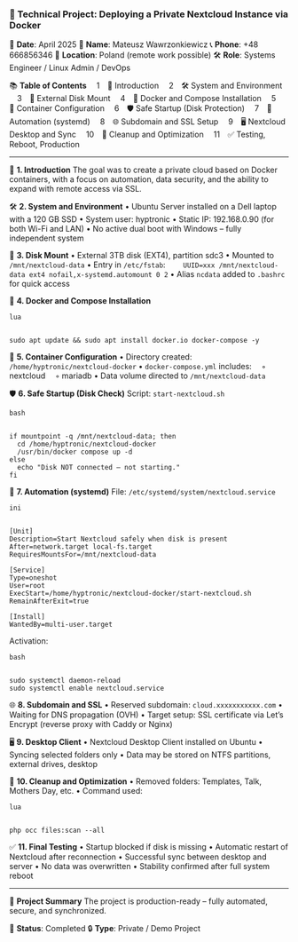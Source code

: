 ### **🧭 Technical Project: Deploying a Private Nextcloud Instance via Docker**

📅 **Date**: April 2025
👤 **Name**: Mateusz Wawrzonkiewicz
📞 **Phone**: +48 666856346
📍 **Location**: Poland (remote work possible)
🛠️ **Role**: Systems Engineer / Linux Admin / DevOps

📚  **Table of Contents**
 1 🎯 Introduction
 2 🛠️ System and Environment
 3 💽 External Disk Mount
 4 🐳 Docker and Compose Installation
 5 🧩 Container Configuration
 6 🛡️ Safe Startup (Disk Protection)
 7 🔁 Automation (systemd)
 8 🌐 Subdomain and SSL Setup
 9 🖥️ Nextcloud Desktop and Sync
 10 🧹 Cleanup and Optimization
 11 ✅ Testing, Reboot, Production

------

🎯 **1. Introduction**
The goal was to create a private cloud based on Docker containers, with a focus on automation, data security, and the ability to expand with remote access via SSL.

🛠️ **2. System and Environment**
• Ubuntu Server installed on a Dell laptop with a 120 GB SSD
• System user: hyptronic
• Static IP: 192.168.0.90 (for both Wi-Fi and LAN)
• No active dual boot with Windows – fully independent system

💽 **3. Disk Mount**
• External 3TB disk (EXT4), partition sdc3
• Mounted to `/mnt/nextcloud-data`
• Entry in `/etc/fstab`:
  `UUID=xxx /mnt/nextcloud-data ext4 nofail,x-systemd.automount 0 2`
• Alias `ncdata` added to `.bashrc` for quick access

🐳 **4. Docker and Compose Installation**

```
lua


sudo apt update && sudo apt install docker.io docker-compose -y
```

🧩 **5. Container Configuration**
• Directory created: `/home/hyptronic/nextcloud-docker`
• `docker-compose.yml` includes:
 ◦ nextcloud
 ◦ mariadb
• Data volume directed to `/mnt/nextcloud-data`

🛡️ **6. Safe Startup (Disk Check)**
Script: `start-nextcloud.sh`

```
bash


if mountpoint -q /mnt/nextcloud-data; then
  cd /home/hyptronic/nextcloud-docker
  /usr/bin/docker compose up -d
else
  echo "Disk NOT connected – not starting."
fi
```

🔁 **7. Automation (systemd)**
File: `/etc/systemd/system/nextcloud.service`

```
ini


[Unit]
Description=Start Nextcloud safely when disk is present
After=network.target local-fs.target
RequiresMountsFor=/mnt/nextcloud-data

[Service]
Type=oneshot
User=root
ExecStart=/home/hyptronic/nextcloud-docker/start-nextcloud.sh
RemainAfterExit=true

[Install]
WantedBy=multi-user.target
```

Activation:

```
bash


sudo systemctl daemon-reload  
sudo systemctl enable nextcloud.service
```

🌐 **8. Subdomain and SSL**
• Reserved subdomain: `cloud.xxxxxxxxxxx.com`
• Waiting for DNS propagation (OVH)
• Target setup: SSL certificate via Let’s Encrypt (reverse proxy with Caddy or Nginx)

🖥️ **9. Desktop Client**
• Nextcloud Desktop Client installed on Ubuntu
• Syncing selected folders only
• Data may be stored on NTFS partitions, external drives, desktop

🧹 **10. Cleanup and Optimization**
• Removed folders: Templates, Talk, Mothers Day, etc.
• Command used:

```
lua


php occ files:scan --all
```

✅ **11. Final Testing**
• Startup blocked if disk is missing
• Automatic restart of Nextcloud after reconnection
• Successful sync between desktop and server
• No data was overwritten
• Stability confirmed after full system reboot

------

🧾 **Project Summary**
The project is production-ready – fully automated, secure, and synchronized.

📝 **Status**: Completed
🔒 **Type**: Private / Demo Project